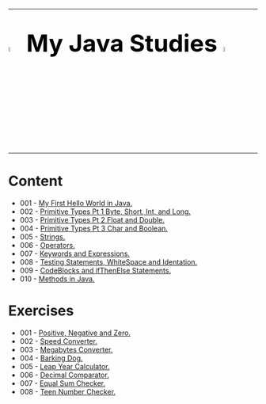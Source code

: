 ***
# <font color=u size=8><img src="https://cdn.jsdelivr.net/gh/devicons/devicon/icons/java/java-original-wordmark.svg" width=5%> My Java Studies <img src="https://cdn.jsdelivr.net/gh/devicons/devicon/icons/java/java-original-wordmark.svg" width=5%></font>
***

# Content
- 001 - <a href="https://github.com/jmacedo91/My-Java-Studies/blob/main/001-HelloWorld/src/Main.java">My First Hello World in Java.</a>
- 002 - <a href="https://github.com/jmacedo91/My-Java-Studies/blob/main/002-ByteShortIntLong/src/Main.java">Primitive Types Pt 1 Byte, Short, Int, and Long.</a>
- 003 - <a href="https://github.com/jmacedo91/My-Java-Studies/blob/main/003-FloatAndDouble/src/Main.java">Primitive Types Pt 2 Float and Double.</a>
- 004 - <a href="https://github.com/jmacedo91/My-Java-Studies/blob/main/CharAndBoolean/src/Main.java">Primitive Types Pt 3 Char and Boolean.</a>
- 005 - <a href="https://github.com/jmacedo91/My-Java-Studies/blob/main/Strings/src/Main.java">Strings.</a>
- 006 - <a href="https://github.com/jmacedo91/My-Java-Studies/blob/main/_005_Operators/src/Main.java">Operators.</a>
- 007 - <a href="https://github.com/jmacedo91/My-Java-Studies/blob/main/_007_Keywords_and_Expressions/src/Main.java">Keywords and Expressions.</a>
- 008 - <a href="https://github.com/jmacedo91/My-Java-Studies/blob/main/_008_StatementsWhiteSpaceAndIndenting/src/Main.java">Testing Statements, WhiteSpace and Identation.</a>
- 009 - <a href="https://github.com/jmacedo91/My-Java-Studies/blob/main/_009_CodeBlocks_ifThenElse_ControlStatemens/src/Main.java">CodeBlocks and ifThenElse Statements.</a>
- 010 - <a href="https://github.com/jmacedo91/My-Java-Studies/blob/main/_010_MethodsInJava/src/Main.java">Methods in Java.</a>

# Exercises
- 001 - <a href="https://github.com/jmacedo91/My-Java-Studies/blob/main/ex_001_PositiveNegativeZero/src/Main.java">Positive, Negative and Zero.</a>
- 002 - <a href="https://github.com/jmacedo91/My-Java-Studies/tree/main/ex_002_SpeedConverter/src">Speed Converter.</a>
- 003 - <a href="https://github.com/jmacedo91/My-Java-Studies/tree/main/ex_003_MegaBytes_Converter/src">Megabytes Converter.</a>
- 004 - <a href="https://github.com/jmacedo91/My-Java-Studies/blob/main/ex_004_Barking_Dog/src/Main.java">Barking Dog.</a>
- 005 - <a href="https://github.com/jmacedo91/My-Java-Studies/tree/main/ex_005_LeapYearCalculator/src">Leap Year Calculator.</a>
- 006 - <a href="https://github.com/jmacedo91/My-Java-Studies/tree/main/ex_006_DecimalComparator/src">Decimal Comparator.</a>
- 007 - <a href="https://github.com/jmacedo91/My-Java-Studies/tree/main/ex_007_EqualSumChecker/src">Equal Sum Checker.</a>
- 008 - <a href="https://github.com/jmacedo91/My-Java-Studies/tree/main/ex_008_TeenNumberChecker/src">Teen Number Checker.</a>


